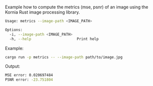 Example how to compute the metrics (mse, psnr) of an image using the Kornia Rust image processing library.

```bash
Usage: metrics --image-path <IMAGE_PATH>

Options:
  -i, --image-path <IMAGE_PATH>
  -h, --help                     Print help
```

Example:

```bash
cargo run -p metrics -- --image-path path/to/image.jpg
```

Output:

```bash
MSE error: 0.020697484
PSNR error: -23.751804
```
